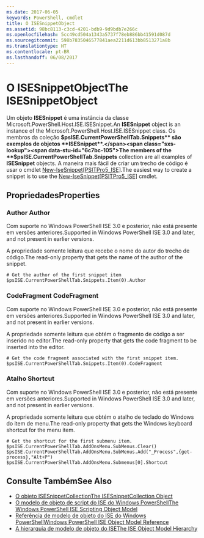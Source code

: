 ```yaml
---
ms.date: 2017-06-05
keywords: PowerShell, cmdlet
title: O ISESnippetObject
ms.assetid: 98bc8113-c3cd-4201-bdb9-9d9bdb7e266c
ms.openlocfilehash: 5cc49cd504a1343a5737f78eb886bb41591d087d
ms.sourcegitcommit: 598b7835046577841aea2211d613bb8513271a8b
ms.translationtype: HT
ms.contentlocale: pt-BR
ms.lasthandoff: 06/08/2017
---
```

# <a name="the-isesnippetobject"></a><span data-ttu-id="6c7bc-103">O ISESnippetObject</span><span class="sxs-lookup"><span data-stu-id="6c7bc-103">The ISESnippetObject</span></span>
  <span data-ttu-id="6c7bc-104">Um objeto **ISESnippet** é uma instância da classe Microsoft.PowerShell.Host.ISE.ISESnippet.</span><span class="sxs-lookup"><span data-stu-id="6c7bc-104">An **ISESnippet** object is an instance of the Microsoft.PowerShell.Host.ISE.ISESnippet class.</span></span> <span data-ttu-id="6c7bc-105">Os membros da coleção **$psISE.CurrentPowerShellTab.Snippets** são exemplos de objetos **ISESnippet**.</span><span class="sxs-lookup"><span data-stu-id="6c7bc-105">The members of the **$psISE.CurrentPowerShellTab.Snippets** collection are all examples of **ISESnippet** objects.</span></span> <span data-ttu-id="6c7bc-106">A maneira mais fácil de criar um trecho de código é usar o cmdlet [New-IseSnippet&#91;PSITPro5_ISE&#93;](https://technet.microsoft.com/en-us/library/0a6339a3-2683-4a8e-8929-90ad9a95c3e0).</span><span class="sxs-lookup"><span data-stu-id="6c7bc-106">The easiest way to create a snippet is to use the [New-IseSnippet&#91;PSITPro5_ISE&#93;](https://technet.microsoft.com/en-us/library/0a6339a3-2683-4a8e-8929-90ad9a95c3e0) cmdlet.</span></span>

## <a name="properties"></a><span data-ttu-id="6c7bc-107">Propriedades</span><span class="sxs-lookup"><span data-stu-id="6c7bc-107">Properties</span></span>

###  <span data-ttu-id="6c7bc-108"><a name="DisplayName"></a> Author</span><span class="sxs-lookup"><span data-stu-id="6c7bc-108"><a name="DisplayName"></a> Author</span></span>
  <span data-ttu-id="6c7bc-109">Com suporte no Windows PowerShell ISE 3.0 e posterior, não está presente em versões anteriores.</span><span class="sxs-lookup"><span data-stu-id="6c7bc-109">Supported in Windows PowerShell ISE 3.0 and later, and not present in earlier versions.</span></span> 

 <span data-ttu-id="6c7bc-110">A propriedade somente leitura que recebe o nome do autor do trecho de código.</span><span class="sxs-lookup"><span data-stu-id="6c7bc-110">The read-only property that gets the name of the author of the snippet.</span></span>

```
# Get the author of the first snippet item
$psISE.CurrentPowerShellTab.Snippets.Item(0).Author

```

###  <span data-ttu-id="6c7bc-111"><a name="Action"></a> CodeFragment</span><span class="sxs-lookup"><span data-stu-id="6c7bc-111"><a name="Action"></a> CodeFragment</span></span>
  <span data-ttu-id="6c7bc-112">Com suporte no Windows PowerShell ISE 3.0 e posterior, não está presente em versões anteriores.</span><span class="sxs-lookup"><span data-stu-id="6c7bc-112">Supported in Windows PowerShell ISE 3.0 and later, and not present in earlier versions.</span></span> 

 <span data-ttu-id="6c7bc-113">A propriedade somente leitura que obtém o fragmento de código a ser inserido no editor.</span><span class="sxs-lookup"><span data-stu-id="6c7bc-113">The read-only property that gets the code fragment to be inserted into the editor.</span></span>

```
# Get the code fragment associated with the first snippet item.
$psISE.CurrentPowerShellTab.Snippets.Item(0).CodeFragment

```

###  <span data-ttu-id="6c7bc-114"><a name="Shortcut"></a> Atalho</span><span class="sxs-lookup"><span data-stu-id="6c7bc-114"><a name="Shortcut"></a> Shortcut</span></span>
  <span data-ttu-id="6c7bc-115">Com suporte no Windows PowerShell ISE 3.0 e posterior, não está presente em versões anteriores.</span><span class="sxs-lookup"><span data-stu-id="6c7bc-115">Supported in Windows PowerShell ISE 3.0 and later, and not present in earlier versions.</span></span> 

 <span data-ttu-id="6c7bc-116">A propriedade somente leitura que obtém o atalho de teclado do Windows do item de menu.</span><span class="sxs-lookup"><span data-stu-id="6c7bc-116">The read-only property that gets the Windows keyboard shortcut for the menu item.</span></span>

```
# Get the shortcut for the first submenu item.
$psISE.CurrentPowerShellTab.AddOnsMenu.SubMenus.Clear()
$psISE.CurrentPowerShellTab.AddOnsMenu.SubMenus.Add("_Process",{get-process},"Alt+P")
$psISE.CurrentPowerShellTab.AddOnsMenu.Submenus[0].Shortcut
```

## <a name="see-also"></a><span data-ttu-id="6c7bc-117">Consulte Também</span><span class="sxs-lookup"><span data-stu-id="6c7bc-117">See Also</span></span>
- [<span data-ttu-id="6c7bc-118">O objeto ISESnippetCollection</span><span class="sxs-lookup"><span data-stu-id="6c7bc-118">The ISESnippetCollection Object</span></span>](The-ISESnippetCollection-Object.md) 
- [<span data-ttu-id="6c7bc-119">O modelo de objeto de script do ISE do Windows PowerShell</span><span class="sxs-lookup"><span data-stu-id="6c7bc-119">The Windows PowerShell ISE Scripting Object Model</span></span>](The-Windows-PowerShell-ISE-Scripting-Object-Model.md) 
- [<span data-ttu-id="6c7bc-120">Referência de modelo de objeto do ISE do Windows PowerShell</span><span class="sxs-lookup"><span data-stu-id="6c7bc-120">Windows PowerShell ISE Object Model Reference</span></span>](Windows-PowerShell-ISE-Object-Model-Reference.md) 
- [<span data-ttu-id="6c7bc-121">A hierarquia de modelo de objeto do ISE</span><span class="sxs-lookup"><span data-stu-id="6c7bc-121">The ISE Object Model Hierarchy</span></span>](The-ISE-Object-Model-Hierarchy.md)

  
